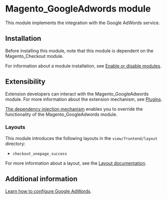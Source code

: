 # Magento_GoogleAdwords module

This module implements the integration with the Google AdWords service.

## Installation

Before installing this module, note that this module is dependent on the Magento_Checkout module.

For information about a module installation, see [Enable or disable modules](https://experienceleague.adobe.com/en/docs/commerce-operations/installation-guide/tutorials/manage-modules).

## Extensibility

Extension developers can interact with the Magento_GoogleAdwords module. For more information about the extension mechanism, see [Plugins](https://developer.adobe.com/commerce/php/development/components/plugins/).

[The dependency injection mechanism](https://developer.adobe.com/commerce/php/development/components/dependency-injection/) enables you to override the functionality of the Magento_GoogleAdwords module.

### Layouts

This module introduces the following layouts in the `view/frontend/layout` directory:

- `checkout_onepage_success`

For more information about a layout, see the [Layout documentation](https://developer.adobe.com/commerce/frontend-core/guide/layouts/).

## Additional information

[Learn how to configure Google AdWords](https://experienceleague.adobe.com/en/docs/commerce-admin/marketing/google-tools/google-adwords).
